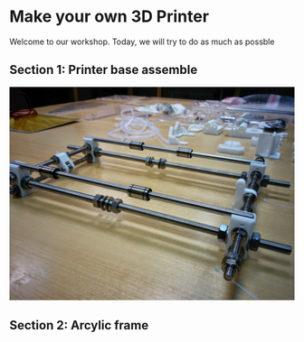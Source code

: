 # Make your own 3D Printer

Welcome to our workshop. Today, we will try to do as much as possble

## Section 1: Printer base assemble

![](https://raw.githubusercontent.com/MincheeLab/MakeYourOwn3DPrinter/master/images/IMG_20141024_191050.jpg)

## Section 2: Arcylic frame
